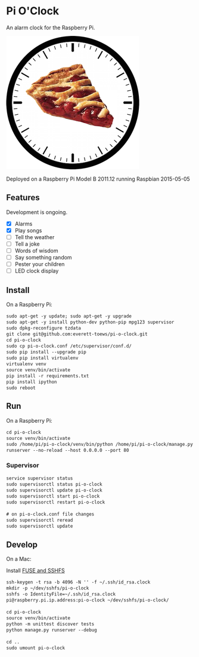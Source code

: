 # Pi O'Clock

An alarm clock for the Raspberry Pi.

![Pi O'Clock](clock/static/pi-o-clock.png)

Deployed on a Raspberry Pi Model B 2011.12 running Raspbian 2015-05-05

## Features

Development is ongoing.

* [x] Alarms
* [x] Play songs
* [ ] Tell the weather
* [ ] Tell a joke
* [ ] Words of wisdom
* [ ] Say something random
* [ ] Pester your children
* [ ] LED clock display

## Install

On a Raspberry Pi:

```
sudo apt-get -y update; sudo apt-get -y upgrade
sudo apt-get -y install python-dev python-pip mpg123 supervisor
sudo dpkg-reconfigure tzdata
git clone git@github.com:everett-toews/pi-o-clock.git
cd pi-o-clock
sudo cp pi-o-clock.conf /etc/supervisor/conf.d/
sudo pip install --upgrade pip
sudo pip install virtualenv
virtualenv venv
source venv/bin/activate
pip install -r requirements.txt
pip install ipython
sudo reboot
```

## Run

On a Raspberry Pi:

```
cd pi-o-clock
source venv/bin/activate
sudo /home/pi/pi-o-clock/venv/bin/python /home/pi/pi-o-clock/manage.py runserver --no-reload --host 0.0.0.0 --port 80
```

### Supervisor

```
service supervisor status
sudo supervisorctl status pi-o-clock
sudo supervisorctl update pi-o-clock
sudo supervisorctl start pi-o-clock
sudo supervisorctl restart pi-o-clock

# on pi-o-clock.conf file changes
sudo supervisorctl reread
sudo supervisorctl update
```

## Develop

On a Mac:

Install [FUSE and SSHFS](https://osxfuse.github.io/)

```
ssh-keygen -t rsa -b 4096 -N '' -f ~/.ssh/id_rsa.clock
mkdir -p ~/dev/sshfs/pi-o-clock
sshfs -o IdentityFile=~/.ssh/id_rsa.clock pi@raspberry.pi.ip.address:pi-o-clock ~/dev/sshfs/pi-o-clock/

cd pi-o-clock
source venv/bin/activate
python -m unittest discover tests
python manage.py runserver --debug

cd ..
sudo umount pi-o-clock
```

